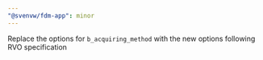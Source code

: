 ```yaml
---
"@svenvw/fdm-app": minor
---
```


Replace the options for `b_acquiring_method` with the new options following RVO specification
